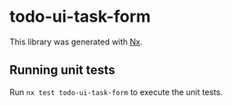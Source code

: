 # todo-ui-task-form

This library was generated with [Nx](https://nx.dev).

## Running unit tests

Run `nx test todo-ui-task-form` to execute the unit tests.
